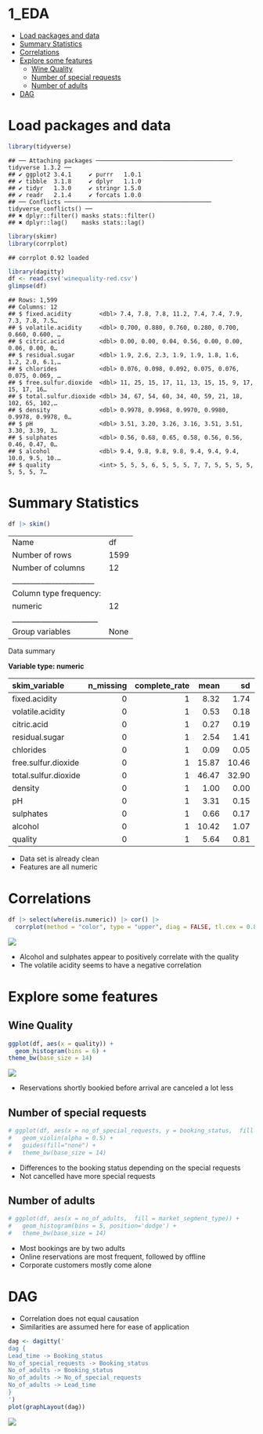 1_EDA
================

- <a href="#load-packages-and-data" id="toc-load-packages-and-data">Load
  packages and data</a>
- <a href="#summary-statistics" id="toc-summary-statistics">Summary
  Statistics</a>
- <a href="#correlations" id="toc-correlations">Correlations</a>
- <a href="#explore-some-features" id="toc-explore-some-features">Explore
  some features</a>
  - <a href="#wine-quality" id="toc-wine-quality">Wine Quality</a>
  - <a href="#number-of-special-requests"
    id="toc-number-of-special-requests">Number of special requests</a>
  - <a href="#number-of-adults" id="toc-number-of-adults">Number of
    adults</a>
- <a href="#dag" id="toc-dag">DAG</a>

# Load packages and data

``` r
library(tidyverse)
```

    ## ── Attaching packages ─────────────────────────────────────── tidyverse 1.3.2 ──
    ## ✔ ggplot2 3.4.1     ✔ purrr   1.0.1
    ## ✔ tibble  3.1.8     ✔ dplyr   1.1.0
    ## ✔ tidyr   1.3.0     ✔ stringr 1.5.0
    ## ✔ readr   2.1.4     ✔ forcats 1.0.0
    ## ── Conflicts ────────────────────────────────────────── tidyverse_conflicts() ──
    ## ✖ dplyr::filter() masks stats::filter()
    ## ✖ dplyr::lag()    masks stats::lag()

``` r
library(skimr)
library(corrplot)
```

    ## corrplot 0.92 loaded

``` r
library(dagitty)
df <- read.csv('winequality-red.csv')
glimpse(df)
```

    ## Rows: 1,599
    ## Columns: 12
    ## $ fixed.acidity        <dbl> 7.4, 7.8, 7.8, 11.2, 7.4, 7.4, 7.9, 7.3, 7.8, 7.5…
    ## $ volatile.acidity     <dbl> 0.700, 0.880, 0.760, 0.280, 0.700, 0.660, 0.600, …
    ## $ citric.acid          <dbl> 0.00, 0.00, 0.04, 0.56, 0.00, 0.00, 0.06, 0.00, 0…
    ## $ residual.sugar       <dbl> 1.9, 2.6, 2.3, 1.9, 1.9, 1.8, 1.6, 1.2, 2.0, 6.1,…
    ## $ chlorides            <dbl> 0.076, 0.098, 0.092, 0.075, 0.076, 0.075, 0.069, …
    ## $ free.sulfur.dioxide  <dbl> 11, 25, 15, 17, 11, 13, 15, 15, 9, 17, 15, 17, 16…
    ## $ total.sulfur.dioxide <dbl> 34, 67, 54, 60, 34, 40, 59, 21, 18, 102, 65, 102,…
    ## $ density              <dbl> 0.9978, 0.9968, 0.9970, 0.9980, 0.9978, 0.9978, 0…
    ## $ pH                   <dbl> 3.51, 3.20, 3.26, 3.16, 3.51, 3.51, 3.30, 3.39, 3…
    ## $ sulphates            <dbl> 0.56, 0.68, 0.65, 0.58, 0.56, 0.56, 0.46, 0.47, 0…
    ## $ alcohol              <dbl> 9.4, 9.8, 9.8, 9.8, 9.4, 9.4, 9.4, 10.0, 9.5, 10.…
    ## $ quality              <int> 5, 5, 5, 6, 5, 5, 5, 7, 7, 5, 5, 5, 5, 5, 5, 5, 7…

# Summary Statistics

``` r
df |> skim()
```

|                                                  |      |
|:-------------------------------------------------|:-----|
| Name                                             | df   |
| Number of rows                                   | 1599 |
| Number of columns                                | 12   |
| \_\_\_\_\_\_\_\_\_\_\_\_\_\_\_\_\_\_\_\_\_\_\_   |      |
| Column type frequency:                           |      |
| numeric                                          | 12   |
| \_\_\_\_\_\_\_\_\_\_\_\_\_\_\_\_\_\_\_\_\_\_\_\_ |      |
| Group variables                                  | None |

Data summary

**Variable type: numeric**

| skim_variable        | n_missing | complete_rate |  mean |    sd |   p0 |   p25 |   p50 |   p75 |   p100 | hist  |
|:---------------------|----------:|--------------:|------:|------:|-----:|------:|------:|------:|-------:|:------|
| fixed.acidity        |         0 |             1 |  8.32 |  1.74 | 4.60 |  7.10 |  7.90 |  9.20 |  15.90 | ▂▇▂▁▁ |
| volatile.acidity     |         0 |             1 |  0.53 |  0.18 | 0.12 |  0.39 |  0.52 |  0.64 |   1.58 | ▅▇▂▁▁ |
| citric.acid          |         0 |             1 |  0.27 |  0.19 | 0.00 |  0.09 |  0.26 |  0.42 |   1.00 | ▇▆▅▁▁ |
| residual.sugar       |         0 |             1 |  2.54 |  1.41 | 0.90 |  1.90 |  2.20 |  2.60 |  15.50 | ▇▁▁▁▁ |
| chlorides            |         0 |             1 |  0.09 |  0.05 | 0.01 |  0.07 |  0.08 |  0.09 |   0.61 | ▇▁▁▁▁ |
| free.sulfur.dioxide  |         0 |             1 | 15.87 | 10.46 | 1.00 |  7.00 | 14.00 | 21.00 |  72.00 | ▇▅▁▁▁ |
| total.sulfur.dioxide |         0 |             1 | 46.47 | 32.90 | 6.00 | 22.00 | 38.00 | 62.00 | 289.00 | ▇▂▁▁▁ |
| density              |         0 |             1 |  1.00 |  0.00 | 0.99 |  1.00 |  1.00 |  1.00 |   1.00 | ▁▃▇▂▁ |
| pH                   |         0 |             1 |  3.31 |  0.15 | 2.74 |  3.21 |  3.31 |  3.40 |   4.01 | ▁▅▇▂▁ |
| sulphates            |         0 |             1 |  0.66 |  0.17 | 0.33 |  0.55 |  0.62 |  0.73 |   2.00 | ▇▅▁▁▁ |
| alcohol              |         0 |             1 | 10.42 |  1.07 | 8.40 |  9.50 | 10.20 | 11.10 |  14.90 | ▇▇▃▁▁ |
| quality              |         0 |             1 |  5.64 |  0.81 | 3.00 |  5.00 |  6.00 |  6.00 |   8.00 | ▁▇▇▂▁ |

- Data set is already clean
- Features are all numeric

# Correlations

``` r
df |> select(where(is.numeric)) |> cor() |> 
  corrplot(method = "color", type = "upper", diag = FALSE, tl.cex = 0.8)
```

![](1_EDA_files/figure-gfm/unnamed-chunk-3-1.png)<!-- -->

- Alcohol and sulphates appear to positively correlate with the quality
- The volatile acidity seems to have a negative correlation

# Explore some features

## Wine Quality

``` r
ggplot(df, aes(x = quality)) +
  geom_histogram(bins = 6) +
theme_bw(base_size = 14)
```

![](1_EDA_files/figure-gfm/unnamed-chunk-4-1.png)<!-- -->

- Reservations shortly bookied before arrival are canceled a lot less

## Number of special requests

``` r
# ggplot(df, aes(x = no_of_special_requests, y = booking_status,  fill = booking_status)) +
#   geom_violin(alpha = 0.5) +
#   guides(fill="none") +
#   theme_bw(base_size = 14)
```

- Differences to the booking status depending on the special requests
- Not cancelled have more special requests

## Number of adults

``` r
# ggplot(df, aes(x = no_of_adults,  fill = market_segment_type)) + 
#   geom_histogram(bins = 5, position='dodge') +
#   theme_bw(base_size = 14)
```

- Most bookings are by two adults
- Online reservations are most frequent, followed by offline
- Corporate customers mostly come alone

# DAG

- Correlation does not equal causation
- Similarities are assumed here for ease of application

``` r
dag <- dagitty('
dag {
Lead_time -> Booking_status
No_of_special_requests -> Booking_status
No_of_adults -> Booking_status
No_of_adults -> No_of_special_requests
No_of_adults -> Lead_time
}
')
plot(graphLayout(dag))
```

![](1_EDA_files/figure-gfm/unnamed-chunk-7-1.png)<!-- -->
